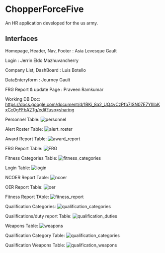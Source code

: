 # ChopperForceFive
An HR application developed for the us army.

## Interfaces
Homepage, Header, Nav, Footer : Asia Levesque Gault

Login : Jerrin Eldo Mazhuvancherry

Company List, DashBoard : Luis Botello 

DataEnteryform : Journey Gault

FRG Report & update Page : Praveen Ramkumar 

Working DB Doc: https://docs.google.com/document/d/1BKi_8a2_UQ4vCzPfb7ISN07E7YIIlbKxCc0gFFbA2Tg/edit?usp=sharing

Personnel Table:
![personnel](https://github.com/2021-Winter-HTTP-5202-A/ChopperForceFive/blob/main/Images/Personel.PNG)

Alert Roster Table:
![alert_roster](https://github.com/2021-Winter-HTTP-5202-A/ChopperForceFive/blob/main/Images/alert_roster.PNG)

Award Report Table:
![award_report](https://github.com/2021-Winter-HTTP-5202-A/ChopperForceFive/blob/main/Images/awards_report_page.PNG)

FRG Report Table:
![FRG](https://github.com/2021-Winter-HTTP-5202-A/ChopperForceFive/blob/main/Images/family_readiness_group.PNG)

Fitness Categories Table:
![fitness_categories](https://github.com/2021-Winter-HTTP-5202-A/ChopperForceFive/blob/main/Images/fitness_cat.PNG)

Login Table:
![login](https://github.com/2021-Winter-HTTP-5202-A/ChopperForceFive/blob/main/Images/login.PNG)

NCOER Report Table:
![ncoer](https://github.com/2021-Winter-HTTP-5202-A/ChopperForceFive/blob/main/Images/ncoers.PNG)

OER Report Table:
![oer](https://github.com/2021-Winter-HTTP-5202-A/ChopperForceFive/blob/main/Images/oers.PNG)

Fitness Report TAble:
![fitness_report](https://github.com/2021-Winter-HTTP-5202-A/ChopperForceFive/blob/main/Images/physical_fittness_report.PNG)

Qualification Categories:
![qualification_categories](https://github.com/2021-Winter-HTTP-5202-A/ChopperForceFive/blob/main/Images/qual_cat.PNG)

Qualifications/duty report Table:
![qualification_duties](https://github.com/2021-Winter-HTTP-5202-A/ChopperForceFive/blob/main/Images/qual_duty.PNG)

Weapons Table:
![weapons](https://github.com/2021-Winter-HTTP-5202-A/ChopperForceFive/blob/main/Images/weapons.PNG)

Qualification Category Table:
![qualification_categories](https://github.com/2021-Winter-HTTP-5202-A/ChopperForceFive/blob/main/Images/qual_cat.PNG)

Qualification Weapons Table:
![qualification_weapons](https://github.com/2021-Winter-HTTP-5202-A/ChopperForceFive/blob/main/Images/weapons_qualification.PNG)
